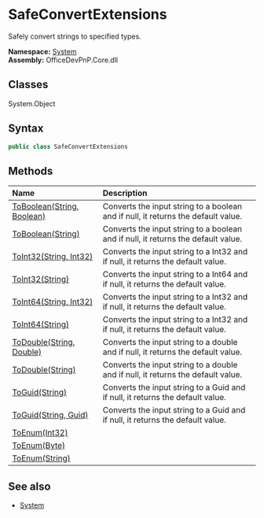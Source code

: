# SafeConvertExtensions
Safely convert strings to specified types.  

**Namespace:** [System](System.md)  
**Assembly:** OfficeDevPnP.Core.dll  
## Classes
System.Object  
## Syntax
```C#
public class SafeConvertExtensions
```
## Methods
|**Name**|**Description**|
|:-----|:-----|
| [ToBoolean(String, Boolean)](SafeConvertExtensionsToBooleanStringBoolean.md) | Converts the input string to a boolean and if null, it returns the default value.
| [ToBoolean(String)](SafeConvertExtensionsToBooleanString.md) | Converts the input string to a boolean and if null, it returns the default value.
| [ToInt32(String, Int32)](SafeConvertExtensionsToInt32StringInt32.md) | Converts the input string to a Int32 and if null, it returns the default value.
| [ToInt32(String)](SafeConvertExtensionsToInt32String.md) | Converts the input string to a Int64 and if null, it returns the default value.
| [ToInt64(String, Int32)](SafeConvertExtensionsToInt64StringInt32.md) | Converts the input string to a Int32 and if null, it returns the default value.
| [ToInt64(String)](SafeConvertExtensionsToInt64String.md) | Converts the input string to a Int32 and if null, it returns the default value.
| [ToDouble(String, Double)](SafeConvertExtensionsToDoubleStringDouble.md) | Converts the input string to a double and if null, it returns the default value.
| [ToDouble(String)](SafeConvertExtensionsToDoubleString.md) | Converts the input string to a double and if null, it returns the default value.
| [ToGuid(String)](SafeConvertExtensionsToGuidString.md) | Converts the input string to a Guid and if null, it returns the default value.
| [ToGuid(String, Guid)](SafeConvertExtensionsToGuidStringGuid.md) | Converts the input string to a Guid and if null, it returns the default value.
| [ToEnum(Int32)](SafeConvertExtensionsToEnumInt32.md) | 
| [ToEnum(Byte)](SafeConvertExtensionsToEnumByte.md) | 
| [ToEnum(String)](SafeConvertExtensionsToEnumString.md) | 
## See also
- [System](System.md)
